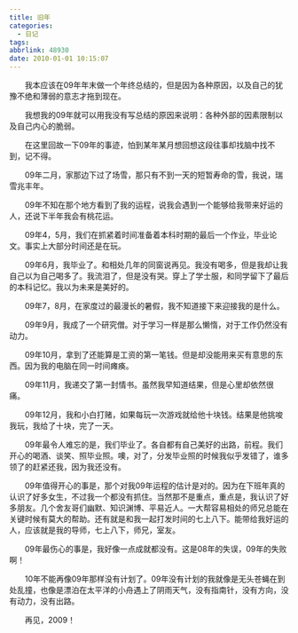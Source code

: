 ```yaml
---
title: 旧年
categories:
  - 日记
tags:
abbrlink: 48930
date: 2010-01-01 10:15:07
---
```


&emsp;&emsp;我本应该在09年年末做一个年终总结的，但是因为各种原因，以及自己的犹豫不绝和薄弱的意志才拖到现在。

&emsp;&emsp;我想我的09年就可以用我没有写总结的原因来说明：各种外部的因素限制以及自己内心的脆弱。

&emsp;&emsp;在这里回故一下09年的事迹，怕到某年某月想回想这段往事却找脑中找不到，记不得。

&emsp;&emsp;09年二月，家那边下过了场雪，那只有不到一天的短暂寿命的雪，我说，瑞雪兆丰年。

&emsp;&emsp;09年不知在那个地方看到了我的运程，说我会遇到一个能够给我带来好运的人，还说下半年我会有桃花运。

&emsp;&emsp;09年4，5月，我们在抓紧着时间准备着本科时期的最后一个作业，毕业论文。事实上大部分时间还是在玩。

&emsp;&emsp;09年6月，我毕业了。和相处几年的同窗说再见。我没有喝多，但是我却让我自己以为自己喝多了。我流泪了，但是没有哭。穿上了学士服，和同学留下了最后的本科记忆。我以为未来是美好的。

&emsp;&emsp;09年7，8月，在家度过的最漫长的暑假，我不知道接下来迎接我的是什么。

&emsp;&emsp;09年9月，我成了一个研究僧。对于学习一样是那么懒惰，对于工作仍然没有动力。

&emsp;&emsp;09年10月，拿到了还能算是工资的第一笔钱。但是却没能用来买有意思的东西。因为我的电脑在同一时间瘫痪。

&emsp;&emsp;09年11月，我递交了第一封情书。虽然我早知道结果，但是心里却依然很痛。

&emsp;&emsp;09年12月，我和小白打赌，如果每玩一次游戏就给他十块钱。结果是他挑唆我玩，我给了十块，完了一天。

&emsp;&emsp;09年最令人难忘的是，我们毕业了。各自都有自己美好的出路，前程。我们开心的喝酒、谈笑、照毕业照。噢，对了，分发毕业照的时候我似乎发错了，谁多领了的赶紧还我，因为我还没有。

&emsp;&emsp;09年值得开心的事是，那个对我09年运程的估计是对的。因为在下班年真的认识了好多女生，不过我一个都没有抓住。当然那不是重点，重点是，我认识了好多朋友。几个舍友哥们幽默、知识渊博、平易近人。一大帮容易相处的师兄总能在关键时候有莫大的帮助。还有就是和我一起打发时间的七上八下。能带给我好运的人，应该就是我的导师，七上八下，师兄，室友。

&emsp;&emsp;09年最伤心的事是，我好像一点成就都没有。这是08年的失误，09年的失败啊！

&emsp;&emsp;10年不能再像09年那样没有计划了。09年没有计划的我就像是无头苍蝇在到处乱撞，也像是漂泊在太平洋的小舟遇上了阴雨天气，没有指南针，没有方向，没有动力，没有出路。

&emsp;&emsp;再见，2009！

